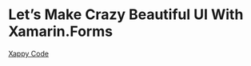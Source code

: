 # Let’s Make Crazy Beautiful UI With Xamarin.Forms

[Xappy Code](https://github.com/davidortinau/Xappy)
